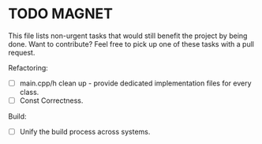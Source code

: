 # TODO MAGNET

This file lists non-urgent tasks that would still benefit the project by being done. 
Want to contribute? Feel free to pick up one of these tasks with a pull request.

Refactoring:
- [ ] main.cpp/h clean up - provide dedicated implementation files for every class.
- [ ] Const Correctness.

Build:
- [ ] Unify the build process across systems.
